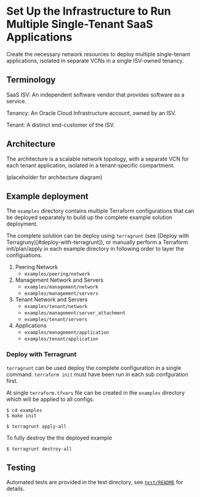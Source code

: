 Set Up the Infrastructure to Run Multiple Single-Tenant SaaS Applications
=========================================================================

Create the necessary network resources to deploy multiple single-tenant applications, isolated in separate VCNs in a single ISV-owned tenancy.

## Terminology

SaaS ISV: An independent software vendor that provides software as a service.

Tenancy: An Oracle Cloud Infrastructure account, owned by an ISV.

Tenant: A distinct end-customer of the ISV.

## Architecture

The architecture is a scalable network topology, with a separate VCN for each tenant application, isolated in a tenant-specific compartment.

(placeholder for architecture diagram)


## Example deployment

The `examples` directory contains multiple Terraform configurations that can be deployed separately to build up the complete example solution deployment.   

The complete solution can be deploy using `terragrunt` (see [Deploy with Terragruny)[#deploy-with-terragrunt]), or manually perform a Terraform init/plan/apply in each example directory in following order to layer the configuations.

1. Peering Network
	- `examples/peering/network`
2. Management Network and Servers
	- `examples/management/network`
	- `examples/management/servers`
3. Tenant Network and Servers
	- `examples/tenant/network`
	- `examples/management/server_attachment`
	- `examples/tenant/servers`
4. Applications
	- `examples/management/application`
	- `examples/tenant/application`


### Deploy with Terragrunt

`terragrunt` can be used deploy the complete configuration in a single command.  `terraform init` must have been run in each sub confguration first.

At single `terraform.tfvars` file can be created in the `examples` directory which will be applied to all configs.

```
$ cd examples
$ make init

$ terragrunt apply-all
```

To fully destroy the the deployed example

```
$ terragrunt destroy-all
```


## Testing

Automated tests are provided in the test directory, see [`test/README`](test/README.md) for details.